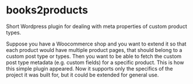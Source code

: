 # books2products
Short Wordpress plugin for dealing with meta properties of custom product types.

Suppose you have a Woocommerce shop and you want to extend it so that each product would have multiple product pages, that should belong to a custom post type or types. Then you want to be able to fetch the custom post type metadata (e.g. custom fields) for a specific product. This is how this simple plugin appeared. Now it supports only the specifics of the project it was built for, but it could be extended for general use.
